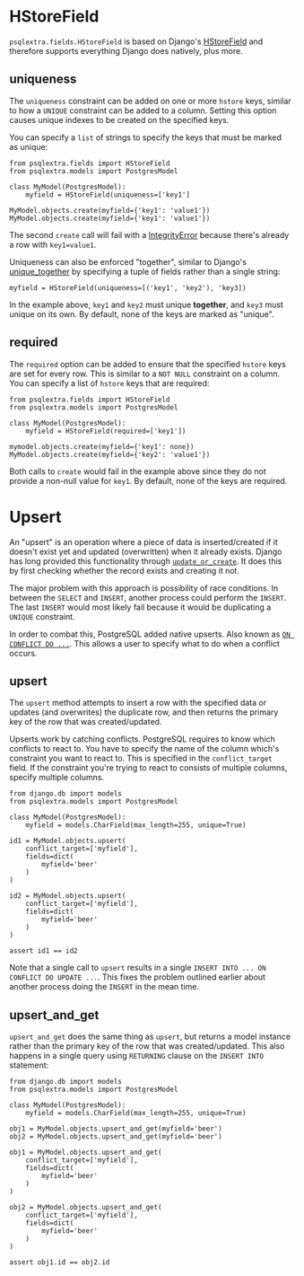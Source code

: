 # HStoreField
`psqlextra.fields.HStoreField` is based on Django's [HStoreField](https://docs.djangoproject.com/en/1.10/ref/contrib/postgres/fields/#hstorefield) and therefore supports everything Django does natively, plus more.

## uniqueness
The `uniqueness` constraint can be added on one or more `hstore` keys, similar to how a `UNIQUE` constraint can be added to a column. Setting this option causes unique indexes to be created on the specified keys.

You can specify a `list` of strings to specify the keys that must be marked as unique:

    from psqlextra.fields import HStoreField
    from psqlextra.models import PostgresModel

    class MyModel(PostgresModel):
        myfield = HStoreField(uniqueness=['key1']

    MyModel.objects.create(myfield={'key1': 'value1'})
    MyModel.objects.create(myfield={'key1': 'value1'})

The second `create` call will fail with a [IntegrityError](https://docs.djangoproject.com/en/1.10/ref/exceptions/#django.db.IntegrityError) because there's already a row with `key1=value1`.

Uniqueness can also be enforced "together", similar to Django's [unique_together](https://docs.djangoproject.com/en/1.10/ref/models/options/#unique-together) by specifying a tuple of fields rather than a single string:

    myfield = HStoreField(uniqueness=[('key1', 'key2'), 'key3])

In the example above, `key1` and `key2` must unique **together**, and `key3` must unique on its own. By default, none of the keys are marked as "unique".

## required
The `required` option can be added to ensure that the specified `hstore` keys are set for every row. This is similar to a `NOT NULL` constraint on a column. You can specify a list of `hstore` keys that are required:

    from psqlextra.fields import HStoreField
    from psqlextra.models import PostgresModel

    class MyModel(PostgresModel):
        myfield = HStoreField(required=['key1'])

    mymodel.objects.create(myfield={'key1': none})
    MyModel.objects.create(myfield={'key2': 'value1'})

Both calls to `create` would fail in the example above since they do not provide a non-null value for `key1`. By default, none of the keys are required.

# Upsert
An "upsert" is an operation where a piece of data is inserted/created if it doesn't exist yet and updated (overwritten) when it already exists. Django has long provided this functionality through [`update_or_create`](https://docs.djangoproject.com/en/1.10/ref/models/querysets/#update-or-create). It does this by first checking whether the record exists and creating it not.

The major problem with this approach is possibility of race conditions. In between the `SELECT` and `INSERT`, another process could perform the `INSERT`. The last `INSERT` would most likely fail because it would be duplicating a `UNIQUE` constraint.

In order to combat this, PostgreSQL added native upserts. Also known as [`ON CONFLICT DO ...`](https://www.postgresql.org/docs/9.5/static/sql-insert.html#SQL-ON-CONFLICT). This allows a user to specify what to do when a conflict occurs.


## upsert
The `upsert` method attempts to insert a row with the specified data or updates (and overwrites) the duplicate row, and then returns the primary key of the row that was created/updated.

Upserts work by catching conflicts. PostgreSQL requires to know which conflicts to react to. You have to specify the name of the column which's constraint you want to react to. This is specified in the `conflict_target` field. If the constraint you're trying to react to consists of multiple columns, specify multiple columns.

    from django.db import models
    from psqlextra.models import PostgresModel

    class MyModel(PostgresModel):
        myfield = models.CharField(max_length=255, unique=True)

    id1 = MyModel.objects.upsert(
        conflict_target=['myfield'],
        fields=dict(
            myfield='beer'
        )
    )

    id2 = MyModel.objects.upsert(
        conflict_target=['myfield'],
        fields=dict(
            myfield='beer'
        )
    )

    assert id1 == id2

Note that a single call to `upsert` results in a single `INSERT INTO ... ON CONFLICT DO UPDATE ...`. This fixes the problem outlined earlier about another process doing the `INSERT` in the mean time.

## upsert_and_get
`upsert_and_get` does the same thing as `upsert`, but returns a model instance rather than the primary key of the row that was created/updated. This also happens in a single query using `RETURNING` clause on the `INSERT INTO` statement:

    from django.db import models
    from psqlextra.models import PostgresModel

    class MyModel(PostgresModel):
        myfield = models.CharField(max_length=255, unique=True)

    obj1 = MyModel.objects.upsert_and_get(myfield='beer')
    obj2 = MyModel.objects.upsert_and_get(myfield='beer')

    obj1 = MyModel.objects.upsert_and_get(
        conflict_target=['myfield'],
        fields=dict(
            myfield='beer'
        )
    )

    obj2 = MyModel.objects.upsert_and_get(
        conflict_target=['myfield'],
        fields=dict(
            myfield='beer'
        )
    )

    assert obj1.id == obj2.id
